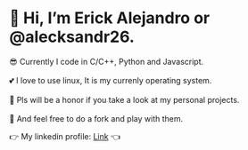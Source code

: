 # 👋 Hi, I’m Erick Alejandro or @alecksandr26.
:sunglasses: Currently I code in C/C++, Python and Javascript. <br /><br />
:two_hearts: I love to use linux, It is my currenly operating system. <br /><br />
:raised_hands: Pls will be a honor if you take a look at my personal projects. <br /><br />
:runner: And feel free to do a fork and play with them. <br />

:point_right: My linkedin profile: [Link](https://www.linkedin.com/in/erick-alejandro-carrillo-lopez-988112219/) :point_left:


<!---
alecksandr26/alecksandr26 is a ✨ special ✨ repository because its `README.md` (this file) appears on your GitHub profile.
You can click the Preview link to take a look at your changes.
--->
